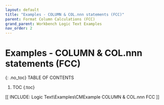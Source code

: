 ```yaml
---
layout: default
title: "Examples - COLUMN & COL.nnn statements (FCC)"
parent: Format Column Calculations (FCC)
grand_parent: Workbench Logic Text Examples
nav_order: 2
---
```


# Examples - COLUMN & COL.nnn statements (FCC)
{: .no_toc}
TABLE OF CONTENTS 
1. TOC
{:toc}  
 

[[ INCLUDE: Logic Text\Examples\CMExample COLUMN & COL.nnn FCC ]]

